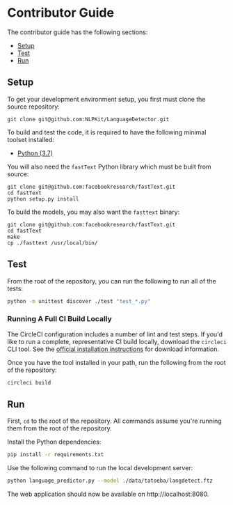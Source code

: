 # Contributor Guide

The contributor guide has the following sections:

- [Setup](#setup)
- [Test](#test)
- [Run](#run)

## Setup

To get your development environment setup, you first must clone the source repository:

```
git clone git@github.com:NLPKit/LanguageDetector.git
```

To build and test the code, it is required to have the following minimal toolset installed:

- [Python (3.7)](https://www.python.org/downloads/)

You will also need the `fastText` Python library which must be built from source:

```
git clone git@github.com:facebookresearch/fastText.git
cd fastText
python setup.py install
```

To build the models, you may also want the `fasttext` binary:

```
git clone git@github.com:facebookresearch/fastText.git
cd fastText
make
cp ./fasttext /usr/local/bin/
```

## Test

From the root of the repository, you can run the following to run all of the tests:

```bash
python -m unittest discover ./test "test_*.py"
```

### Running A Full CI Build Locally

The CircleCI configuration includes a number of lint and test steps. If you'd like to run a complete, representative CI build locally, download the `circleci` CLI tool. See the [official installation instructions](https://circleci.com/docs/2.0/local-cli/#installing-the-circleci-local-cli-on-macos-and-linux-distros) for download information.

Once you have the tool installed in your path, run the following from the root of the repository:

```bash
circleci build
```

## Run

First, `cd` to the root of the repository. All commands assume you're running them from the root of the repository.

Install the Python dependencies:

```bash
pip install -r requirements.txt
```

Use the following command to run the local development server:

```bash
python language_predictor.py --model ./data/tatoeba/langdetect.ftz
```

The web application should now be available on http://localhost:8080.
